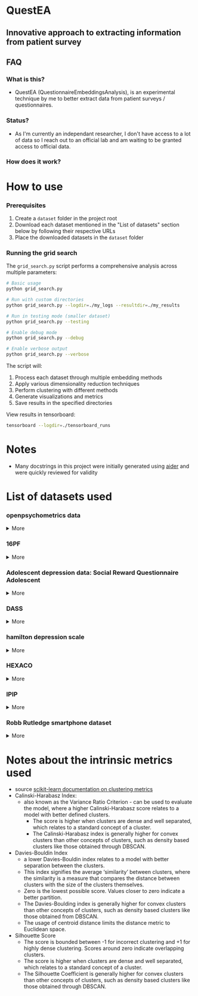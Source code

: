 # QuestEA
## Innovative approach to extracting information from patient survey

## FAQ
### What is this?
* QuestEA (QuestionnaireEmbeddingsAnalysis), is an experimental technique by me to better extract data from patient surveys / questionnaires.

### Status?
* As I'm currently an independant researcher, I don't have access to a lot of data so I reach out to an official lab and am waiting to be granted access to official data.

### How does it work?


# How to use
### Prerequisites
1. Create a `dataset` folder in the project root
2. Download each dataset mentioned in the "List of datasets" section below by following their respective URLs
3. Place the downloaded datasets in the `dataset` folder

### Running the grid search
The `grid_search.py` script performs a comprehensive analysis across multiple parameters:

```bash
# Basic usage
python grid_search.py

# Run with custom directories
python grid_search.py --logdir=./my_logs --resultdir=./my_results

# Run in testing mode (smaller dataset)
python grid_search.py --testing

# Enable debug mode
python grid_search.py --debug

# Enable verbose output
python grid_search.py --verbose
```

The script will:
1. Process each dataset through multiple embedding methods
2. Apply various dimensionality reduction techniques
3. Perform clustering with different methods
4. Generate visualizations and metrics
5. Save results in the specified directories

View results in tensorboard:
```bash
tensorboard --logdir=./tensorboard_runs
```

# Notes
* Many docstrings in this project were initially generated using [aider](https://aider.chat/) and were quickly reviewed for validity

# List of datasets used

### openpsychometrics data

<details><summary>More</summary>

* example publications with this data: https://openpsychometrics.org/_rawdata/cited/
* source : https://openpsychometrics.org/_rawdata/
    * kaggle link : https://www.kaggle.com/code/essadeqelaamiri/personality-k-means

</details>


### 16PF

<details><summary>More</summary>

* from openpsychometrics
* n=49,159
* Answers to Cattell's 16 Personality Factors Test with items from the IPIP.
* 163 likert rated items, gender, age, country and accuracy.

</details>


### Adolescent depression data: Social Reward Questionnaire Adolescent

<details><summary>More</summary>

* https://datadryad.org/stash/dataset/doi:10.5061%2Fdryad.n399g
* SRQA codes found at https://osf.io/9w6yq then saved as pdf and parsed as txt
* n=568, 20 items
* Abstract
    * During adolescence, social interactions are a potent source of reward. However, no measure of social reward value exists for this age group. In this study, we adapted the adult Social Reward Questionnaire, which we had previously developed and validated, for use with adolescents. Participants aged 11–16 (n = 568; 50% male) completed the Social Reward Questionnaire—Adolescent Version (SRQ-A), alongside measures of personality traits—five-factor model (FFM) and callous–unemotional (CU) traits—for construct validity purposes. A confirmatory factor analysis of the SRQ-A supported a five-factor structure (Comparative Fit Index = 0.90; Root Mean Square Error of Approximation = 0.07), equating to five questionnaire subscales: enjoyment of Admiration, Negative Social Potency, Passivity, Prosocial Interactions and Sociability. Associations with FFM and CU traits were in line with what is seen for adult samples, providing support for the meaning of SRQ-A subscales in adolescents. In particular, adolescents with high levels of CU traits showed an ‘inverted’ pattern of social reward, in which being cruel is enjoyable and being kind is not. Gender invariance was also assessed and was partially supported. The SRQ-A is a valid, reliable measure of individual differences in social reward in adolescents. 

</details>


### DASS

<details><summary>More</summary>

* subcales from :
    * https://neurocogsystem.com/wp-content/uploads/2021/02/DASS-42-Scoring.pdf
* n=39,775; 42 DASS items, 30+ personality and demographic items

</details>


### hamilton depression scale

<details><summary>More</summary>

* dataset link : http://d-scholarship.pitt.edu/35396/
    * https://datacatalog.hsls.pitt.edu/dataset/29
* potential other hamilton source:
    * https://datasetsearch.research.google.com/search?src=0&query=hamilton%20depression&docid=L2cvMTFqbnoxOXlibg%3D%3D

</details>


### HEXACO

<details><summary>More</summary>

* from openpsychometrics
* n = 22,786
* 240 scale rated items, country

</details>


### IPIP

<details><summary>More</summary>

* from openpsychometrics
* big 5 data
* 50 items, and technical information
* n=1,015,342

</details>


### Robb Rutledge smartphone dataset

<details><summary>More</summary>

* https://datadryad.org/stash/dataset/doi:10.5061/dryad.prr4xgxkk
* BDI : https://arc.psych.wisc.edu/self-report/beck-depression-inventory-bdi/
* Actually the BDI questions are formatted such that you answer a number that corresponds to a sentence. So it's a good way to test the robustness of the embeddings.
* n=1,858
* Abstract
    * This resource consists of data from a risky decision and happiness task that was part of The Great Brain Experiment (GBE) smartphone app. Data were collected from 47,067 participants aged 18+ between March 8, 2013 and October 5, 2015. These anonymous unpaid participants completed the task a total of 91,058 times making approximately 2.7 million choices and 1.1 million happiness ratings in total. This resource represents at least 6,000 hours of task data. A subset of 1,858 participants also completed a depression questionnaire and answered five questions about their depression history.

</details>


# Notes about the intrinsic metrics used
* source [scikit-learn documentation on clustering metrics](https://scikit-learn.org/stable/modules/clustering.html)
* Calinski-Harabasz Index:
    * also known as the Variance Ratio Criterion - can be used to evaluate the model, where a higher Calinski-Harabasz score relates to a model with better defined clusters.
        * The score is higher when clusters are dense and well separated, which relates to a standard concept of a cluster.
        * The Calinski-Harabasz index is generally higher for convex clusters than other concepts of clusters, such as density based clusters like those obtained through DBSCAN.
* Davies-Bouldin Index
    * a lower Davies-Bouldin index relates to a model with better separation between the clusters.
    * This index signifies the average ‘similarity’ between clusters, where the similarity is a measure that compares the distance between clusters with the size of the clusters themselves.
    * Zero is the lowest possible score. Values closer to zero indicate a better partition.
    * The Davies-Boulding index is generally higher for convex clusters than other concepts of clusters, such as density based clusters like those obtained from DBSCAN.
    * The usage of centroid distance limits the distance metric to Euclidean space.
* Silhouette Score
    * The score is bounded between -1 for incorrect clustering and +1 for highly dense clustering. Scores around zero indicate overlapping clusters.
    * The score is higher when clusters are dense and well separated, which relates to a standard concept of a cluster.
    * The Silhouette Coefficient is generally higher for convex clusters than other concepts of clusters, such as density based clusters like those obtained through DBSCAN.

